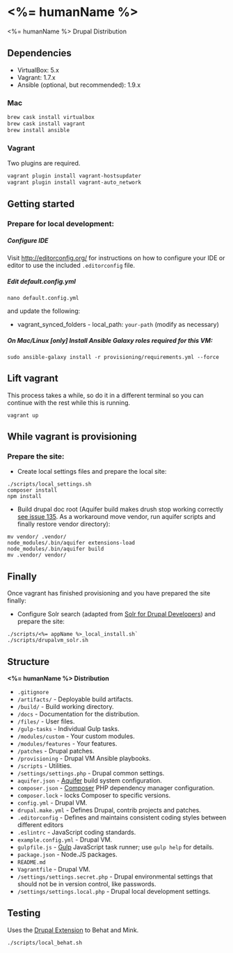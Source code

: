 # <%= humanName %>

<%= humanName %> Drupal Distribution

## Dependencies

* VirtualBox: 5.x
* Vagrant: 1.7.x
* Ansible (optional, but recommended): 1.9.x

### Mac

```bash
brew cask install virtualbox
brew cask install vagrant
brew install ansible
```

### Vagrant

Two plugins are required.

```bash
vagrant plugin install vagrant-hostsupdater
vagrant plugin install vagrant-auto_network
```

## Getting started

### Prepare for local development:

##### Configure IDE
Visit http://editorconfig.org/ for instructions on how to configure your IDE or editor to use the included `.editorconfig` file.
##### Edit default.config.yml
`nano default.config.yml`

and update the following:
* vagrant_synced_folders - local_path: `your-path` (modify as necessary)

##### On Mac/Linux [only] Install Ansible Galaxy roles required for this VM:
`sudo ansible-galaxy install -r provisioning/requirements.yml --force`

## Lift vagrant
This process takes a while, so do it in a different terminal so
you can continue with the rest while this is running.

 `vagrant up`

## While vagrant is provisioning

### Prepare the site:

* Create local settings files and prepare the local site:
```
./scripts/local_settings.sh
composer install
npm install
```

* Build drupal doc root (Aquifer build makes drush stop working correctly [see issue 135](https://github.com/aquifer/aquifer/issues/135). As a workaround move vendor, run aquifer scripts and finally restore vendor directory):
```
mv vendor/ .vendor/
node_modules/.bin/aquifer extensions-load
node_modules/.bin/aquifer build
mv .vendor/ vendor/
```

## Finally
Once vagrant has finished provisioning and you have prepared the site finally:
* Configure Solr search (adapted from [Solr for Drupal Developers](http://www.midwesternmac.com/blogs/jeff-geerling/solr-drupal-developers-part-3)) and prepare the site:
```
./scripts/<%= appName %>_local_install.sh`
./scripts/drupalvm_solr.sh
```

## Structure

**<%= humanName %> Distribution**

* `.gitignore`
* `/artifacts/` - Deployable build artifacts.
* `/build/` - Build working directory.
* `/docs` - Documentation for the distribution.
* `/files/` - User files.
* `/gulp-tasks` - Individual Gulp tasks.
* `/modules/custom` - Your custom modules.
* `/modules/features` - Your features.
* `/patches` - Drupal patches.
* `/provisioning` - Drupal VM Ansible playbooks.
* `/scripts` - Utilities.
* `/settings/settings.php` - Drupal common settings.
* `aquifer.json` - [Aquifer](https://github.com/aquifer/aquifer) build system configuration.
* `composer.json` - [Composer](https://getcomposer.org) PHP dependency manager configuration.
* `composer.lock` - locks Composer to specific versions.
* `config.yml` - Drupal VM.
* `drupal.make.yml` - Defines Drupal, contrib projects and patches.
* `.editorconfig` - Defines and maintains consistent coding styles between different editors
* `.eslintrc` - JavaScript coding standards.
* `example.config.yml` - Drupal VM.
* `gulpfile.js` - [Gulp](http://gulpjs.com/) JavaScript task runner; use `gulp help` for details.
* `package.json` - Node.JS packages.
* `README.md`
* `Vagrantfile` - Drupal VM.
* `/settings/settings.secret.php` - Drupal environmental settings that should not be in version control, like passwords.
* `/settings/settings.local.php` - Drupal local development settings.

## Testing

Uses the [Drupal Extension](http://behat-drupal-extension.readthedocs.org/en/3.1/index.html) to Behat and Mink.

```bash
./scripts/local_behat.sh
```
